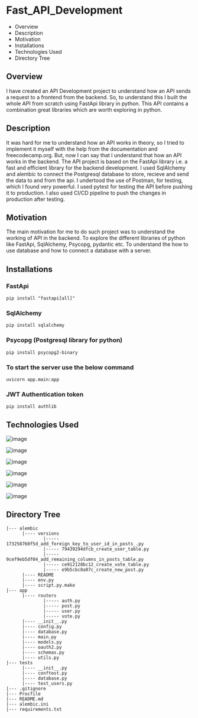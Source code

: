 # Fast_API_Development

- Overview
- Description
- Motivation
- Installations
- Technologies Used
- Directory Tree 

## Overview
I have created an API Development project to understand how an API sends a request to a frontend from the backend.
So, to understand this I built the whole API from scratch using FastApi library in python.
This API contains a combination great libraries which are worth exploring in python.

## Description
It was hard for me to understand how an API works in theory, so I tried to implement it myself with the help from the documentation and freecodecamp.org.
But, now I can say that I understand that how an API works in the backend.
The API project is based on the FastApi library i.e. a fast and efficient library for the backend development.
I used SqlAlchemy and alembic to connect the Postgresql database to store, recieve and send the data to and from the api.
I undertood the use of Postman, for testing, which I found very powerful.
I used pytest for testing the API before pushing it to production.
I also used CI/CD pipeline to push the changes in production after testing.

## Motivation
The main motivation for me to do such project was to understand the working of API in the backend.
To explore the different libraries of python like FastApi, SqlAlchemy, Psycopg, pydantic etc.
To understand the how to use database and how to connect a database with a server.

## Installations
### FastApi
```
pip install "fastapi[all]"
```
### SqlAlchemy
```
pip install sqlalchemy
```
### Psycopg (Postgresql library for python)
```
pip install psycopg2-binary
```
### To start the server use the below command
```
uvicorn app.main:app
```
### JWT Authentication token
```
pip install authlib
```

## Technologies Used

![image](https://user-images.githubusercontent.com/76507095/147755400-a5cfb60a-2db8-4e97-a439-f50130038e41.png)

![image](https://user-images.githubusercontent.com/76507095/147755421-ddfefbda-37e7-4192-8210-24ad5c157c79.png)

![image](https://user-images.githubusercontent.com/76507095/147755435-da58fcae-bb66-4f51-a2c7-15518dc10a37.png)

![image](https://user-images.githubusercontent.com/76507095/147755469-18774057-dfef-4b97-a59b-f040a29614c9.png)

![image](https://user-images.githubusercontent.com/76507095/147755773-2686d3a0-246a-4f11-981c-bb345519097c.png)

![image](https://user-images.githubusercontent.com/76507095/147755830-420f116d-3ba7-476c-b145-78b5eddf7486.png)


## Directory Tree
```
|--- alembic
      |---- versions
              |----- 173258760f5d_add_foreign_key_to_user_id_in_posts_.py
              |----- 79439294dfcb_create_user_table.py
              |----- 9cef9eb5df04_add_remaining_columns_in_posts_table.py
              |----- ce912128bc12_create_vote_table.py
              |----- e9b5cbc8a07c_create_new_post.py
      |---- README
      |---- env.py
      |---- script.py.mako
|--- app
      |---- routers
              |----- auth.py
              |----- post.py
              |----- user.py
              |----- vote.py
      |---- __init__.py
      |---- config.py
      |---- database.py
      |---- main.py
      |---- models.py
      |---- oauth2.py
      |---- schemas.py
      |---- utils.py
|--- tests
      |---- __init__.py
      |---- conftest.py
      |---- database.py
      |---- test_users.py
|--- .gitignore
|--- Procfile
|--- README.md
|--- alembic.ini
|--- requirements.txt
```
